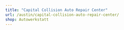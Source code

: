 ```yaml
---
title: "Capital Collision Auto Repair Center"
url: /austin/capital-collision-auto-repair-center/
shop: Autowerkstatt
---
```

